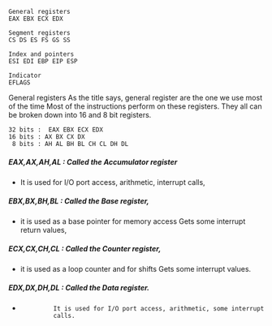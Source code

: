 ```
General registers
EAX EBX ECX EDX

Segment registers
CS DS ES FS GS SS

Index and pointers
ESI EDI EBP EIP ESP

Indicator
EFLAGS
```

General registers
As the title says, general register are the one we use most of the time Most of the instructions perform on these registers. They all can be broken down into 16 and 8 bit registers.<br>

```
32 bits :  EAX EBX ECX EDX
16 bits : AX BX CX DX
 8 bits : AH AL BH BL CH CL DH DL
```

##### EAX,AX,AH,AL : Called the Accumulator register
- It is used for I/O port access, arithmetic, interrupt calls,
##### EBX,BX,BH,BL : Called the Base register,
- it is used as a base pointer for memory access Gets some interrupt return values,
##### ECX,CX,CH,CL : Called the Counter register,
- it is used as a loop counter and for shifts Gets some interrupt values.
##### EDX,DX,DH,DL : Called the Data register.
-              It is used for I/O port access, arithmetic, some interrupt 
               calls.
